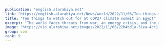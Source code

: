 ```yaml
---
publication: "english.alarabiya.net"
link: "https://english.alarabiya.net/News/world/2022/11/06/Ten-things-to-watch-out-for-at-COP27-climate-summit-in-Egypt"
title: "Ten things to watch out for at COP27 climate summit in Egypt"
excerpt: "The world faces threats from war, an energy crisis, and the risk of a global recession, but climate change is by no means a sleeper issue this year. Deadly"
image: "https://vid.alarabiya.net/images/2022/11/06/22b4bd1a-51ea-4cc1-b404-081886850046/22b4bd1a-51ea-4cc1-b404-081886850046_16x9_600x338.JPG"
group: con
rank: 9
---
```

